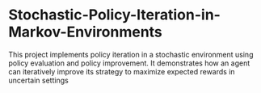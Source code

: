 # Stochastic-Policy-Iteration-in-Markov-Environments
This project implements policy iteration in a stochastic environment using policy evaluation and policy improvement. It demonstrates how an agent can iteratively improve its strategy to maximize expected rewards in uncertain settings
